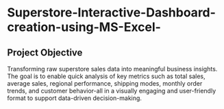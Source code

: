 # Superstore-Interactive-Dashboard-creation-using-MS-Excel-
## Project Objective
Transforming raw superstore sales data into meaningful business insights. The goal is to enable quick analysis of key metrics such as total sales, average sales, regional performance, shipping modes, monthly order trends, and customer behavior-all in a visually engaging and user-friendly format to support data-driven decision-making.

